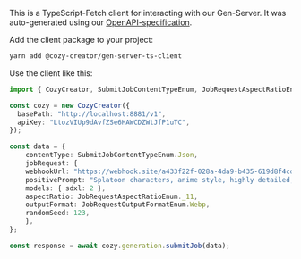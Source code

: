 This is a TypeScript-Fetch client for interacting with our Gen-Server. It was auto-generated using our [OpenAPI-specification](https://github.com/cozy-creator/gen-server/tree/dev/openapi/v1/openapi.yaml).

Add the client package to your project:

```bash
yarn add @cozy-creator/gen-server-ts-client
```

Use the client like this:

```typescript
import { CozyCreator, SubmitJobContentTypeEnum, JobRequestAspectRatioEnum, JobRequestOutputFormatEnum } from "@cozy-creator/gen-server-ts-client";

const cozy = new CozyCreator({
  basePath: "http://localhost:8881/v1",
  apiKey: "LtozVIUp9dAvfZSe6HAWCDZWtJfP1uTC",
});

const data = {
    contentType: SubmitJobContentTypeEnum.Json,
    jobRequest: {
    webhookUrl: "https://webhook.site/a433f22f-028a-4da9-b435-619d8f4cd141",
    positivePrompt: "Splatoon characters, anime style, highly detailed, colorful",
    models: { sdxl: 2 },
    aspectRatio: JobRequestAspectRatioEnum._11,
    outputFormat: JobRequestOutputFormatEnum.Webp,
    randomSeed: 123,
    },
};

const response = await cozy.generation.submitJob(data);
```
